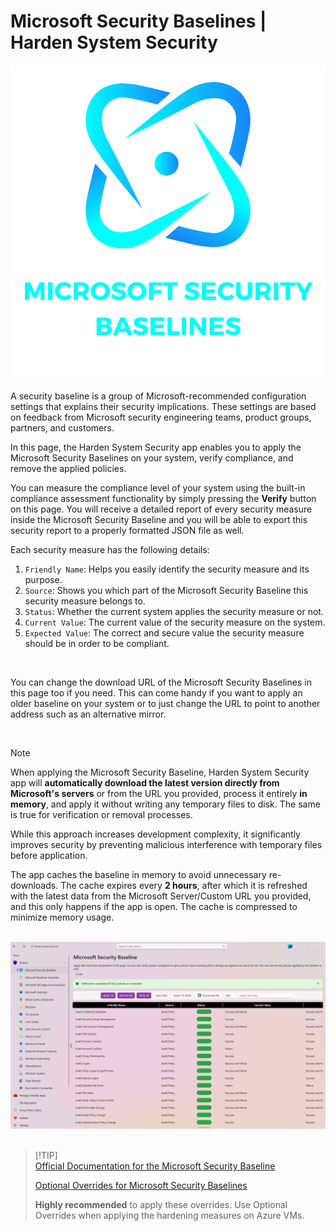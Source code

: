 # Microsoft Security Baselines | Harden System Security

<p align="center"><img src="https://raw.githubusercontent.com/HotCakeX/.github/d6960a261913f979526c0fac7901effa4b72d813/Pictures/Readme%20Categories/Microsoft%20Security%20Baselines/Microsoft%20Security%20Baselines.svg" alt="Microsoft Security Baselines - Harden Windows Security" width="550"></p>

A security baseline is a group of Microsoft-recommended configuration settings that explains their security implications. These settings are based on feedback from Microsoft security engineering teams, product groups, partners, and customers.

In this page, the Harden System Security app enables you to apply the Microsoft Security Baselines on your system, verify compliance, and remove the applied policies.

You can measure the compliance level of your system using the built-in compliance assessment functionality by simply pressing the **Verify** button on this page. You will receive a detailed report of every security measure inside the Microsoft Security Baseline and you will be able to export this security report to a properly formatted JSON file as well.

Each security measure has the following details:

1. `Friendly Name`: Helps you easily identify the security measure and its purpose.
2. `Source`: Shows you which part of the Microsoft Security Baseline this security measure belongs to.
3. `Status`: Whether the current system applies the security measure or not.
4. `Current Value`: The current value of the security measure on the system.
5. `Expected Value`: The correct and secure value the security measure should be in order to be compliant.

<br>

You can change the download URL of the Microsoft Security Baselines in this page too if you need. This can come handy if you want to apply an older baseline on your system or to just change the URL to point to another address such as an alternative mirror.

<br>

> [!NOTE]
> When applying the Microsoft Security Baseline, Harden System Security app will **automatically download the latest version directly from Microsoft's servers** or from the URL you provided, process it entirely **in memory**, and apply it without writing any temporary files to disk. The same is true for verification or removal processes.
>
> While this approach increases development complexity, it significantly improves security by preventing malicious interference with temporary files before application.
>
> The app caches the baseline in memory to avoid unnecessary re-downloads. The cache expires every **2 hours**, after which it is refreshed with the latest data from the Microsoft Server/Custom URL you provided, and this only happens if the app is open. The cache is compressed to minimize memory usage.

<br>

<div align="center">

<img src="https://raw.githubusercontent.com/HotCakeX/.github/9f8c01aea24dd33804e794ab1fbcb68fb71609dc/Pictures/PNG%20and%20JPG/Harden%20System%20Security%20page%20screenshots/Microsoft%20Security%20Baseline.png" alt="Microsoft Security Baselines | Harden System Security">

</div>

<br>

> [!TIP]\
> [Official Documentation for the Microsoft Security Baseline](https://learn.microsoft.com/windows/security/operating-system-security/device-management/windows-security-configuration-framework/windows-security-baselines#what-are-security-baselines)
>
> [Optional Overrides for Microsoft Security Baselines](https://github.com/HotCakeX/Harden-Windows-Security/wiki/Overrides-for-Microsoft-Security-Baseline)
>
> **Highly recommended** to apply these overrides. Use Optional Overrides when applying the hardening measures on Azure VMs.
>

<br>
